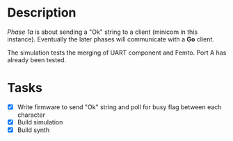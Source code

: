 # Description
*Phase 1a* is about sending a "Ok" string to a client (minicom in this instance). Eventually the later phases will communicate with a **Go** client.

The simulation tests the merging of UART component and Femto. Port A has already been tested.

# Tasks
- [x] Write firmware to send "Ok" string and poll for busy flag between each character
- [x] Build simulation
- [x] Build synth